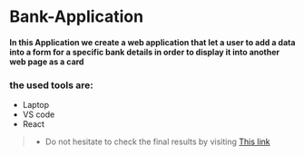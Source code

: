 # Bank-Application

#### In this Application we create a web application that let a user to add a data into a form for a specific bank details in order to display it into another web page as a card

### the used tools are:

+ Laptop
+ VS code
+ React

>* Do not hesitate to check the final results by visiting [This link](https://issazeidan.github.io/Bank-App/)
